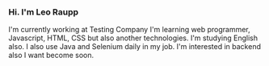 ### 
<h3>Hi. I'm Leo Raupp</h3>
I'm currently working at Testing Company
I'm learning web programmer, Javascript, HTML, CSS but also another technologies. I'm studying English also. I also use Java and Selenium daily in my job. I'm interested in backend also I want become soon.  

<!--
**leonardoraupp/LeonardoRaupp** is a ✨ _special_ ✨ repository because its `README.md` (this file) appears on your GitHub profile.

Here are some ideas to get you started:

- 🔭 I’m currently working on ...
- 🌱 I’m currently learning ...
- 👯 I’m looking to collaborate on ...
- 🤔 I’m looking for help with ...
- 💬 Ask me about ...
- 📫 How to reach me: ...
- 😄 Pronouns: ...
- ⚡ Fun fact: ...
-->








